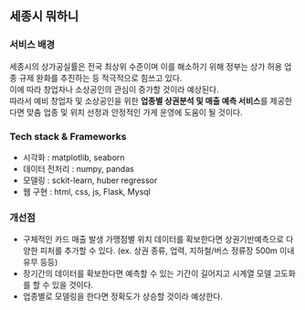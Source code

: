 ## 세종시 뭐하니 

### 서비스 배경
세종시의 상가공실률은 전국 최상위 수준이며 이를 해소하기 위해 정부는 상가 허용 업종 규제 완화를 추진하는 등 적극적으로 힘쓰고 있다. <br>
이에 따라 창업자나 소상공인의 관심이 증가할 것이라 예상된다.  <br>
따라서 예비 창업자 및 소상공인을 위한 **업종별 상권분석 및 매출 예측 서비스**를 제공한다면 맞춤 업종 및 위치 선정과 안정적인 가게 운영에 도움이 될 것이다. 



### Tech stack & Frameworks
- 시각화 : matplotlib, seaborn
- 데이터 전처리 : numpy, pandas
- 모델링 : sckit-learn, huber regressor
- 웹 구현 : html, css, js, Flask, Mysql


### 개선점

- 구체적인 카드 매출 발생 가맹점별 위치 데이터를 확보한다면 상권기반예측으로 다양한 피처를 추가할 수 있다. (ex. 상권 종류, 업력, 지하철/버스 정류장 500m 이내 유무 등등)
- 장기간의 데이터를 확보한다면 예측할 수 있는 기간이 길어지고 시계열 모델 고도화를 할 수 있을 것이다. 
- 업종별로 모델링을 한다면 정확도가 상승할 것이라 예상한다. 
